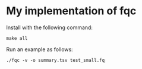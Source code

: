 # My implementation of fqc

Install with the following command:
```
make all
```

Run an example as follows:
```
./fqc -v -o summary.tsv test_small.fq
```
